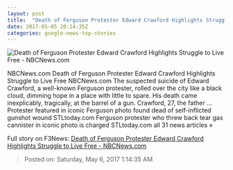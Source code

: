 ```yaml
---
layout: post
title:  "Death of Ferguson Protester Edward Crawford Highlights Struggle to Live Free - NBCNews.com"
date: 2017-05-05 20:14:35Z
categories: google-news-top-stories
---
```


![Death of Ferguson Protester Edward Crawford Highlights Struggle to Live Free - NBCNews.com](https://media2.s-nbcnews.com/j/newscms/2017_18/1989861/170505-edward-crawford-selfie-se-118p_2ee2daab1893632a196b26903a40e083.nbcnews-fp-1200-800.jpg)

NBCNews.com Death of Ferguson Protester Edward Crawford Highlights Struggle to Live Free NBCNews.com The suspected suicide of Edward Crawford, a well-known Ferguson protester, rolled over the city like a black cloud, dimming hope in a place with little to spare. His death came inexplicably, tragically, at the barrel of a gun. Crawford, 27, the father ... Protester featured in iconic Ferguson photo found dead of self-inflicted gunshot wound STLtoday.com Ferguson protester who threw back tear gas cannister in iconic photo is charged STLtoday.com all 31 news articles »


Full story on F3News: [Death of Ferguson Protester Edward Crawford Highlights Struggle to Live Free - NBCNews.com](http://www.f3nws.com/n/WKthBE)

> Posted on: Saturday, May 6, 2017 1:14:35 AM
